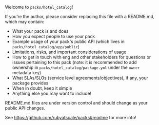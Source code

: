 Welcome to `packs/hotel_catalog`!

If you're the author, please consider replacing this file with a README.md, which may contain:
- What your pack is and does
- How you expect people to use your pack
- Example usage of your pack's public API (which lives in `packs/hotel_catalog/app/public`)
- Limitations, risks, and important considerations of usage
- How to get in touch with eng and other stakeholders for questions or issues pertaining to this pack (note: it is recommended to add ownership in `packs/hotel_catalog/package.yml` under the `owner` metadata key)
- What SLAs/SLOs (service level agreements/objectives), if any, your package provides
- When in doubt, keep it simple
- Anything else you may want to include!

README.md files are under version control and should change as your public API changes. 

See https://github.com/rubyatscale/packs#readme for more info!
